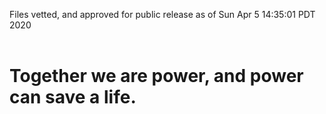 Files vetted, and approved for public release as of Sun Apr  5 14:35:01 PDT 2020<br><br><h1>Together we are power, and power can save a life.</h1>
